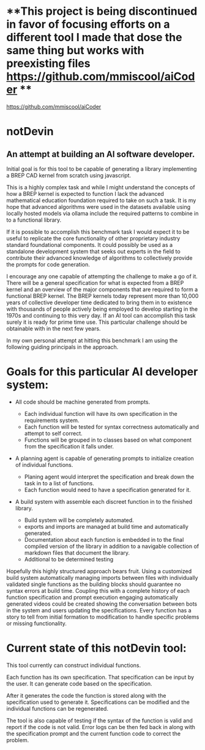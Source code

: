 # **This project is being discontinued in favor of focusing efforts on a different tool I made that dose the same thing but works with preexisting files https://github.com/mmiscool/aiCoder ** 
https://github.com/mmiscool/aiCoder















































# notDevin
## An attempt at building an AI software developer. 
Initial goal is for this tool to be capable of generating a library implementing a BREP CAD kernel from scratch using javascript.

This is a highly complex task and while I might understand the concepts of how a BREP kernel is expected to function I lack the advanced mathematical education foundation required to take on such a task. It is my hope that advanced algorithms were used in the datasets available using locally hosted models via ollama include the required patterns to combine in to a functional library.

If it is possible to accomplish this benchmark task I would expect it to be useful to replicate the core functionality of other proprietary industry standard foundational components. It could possibly be used as a standalone development system that seeks out experts in the field to contribute their advanced knowledge of algorithms to collectively provide the prompts for code generation. 


I encourage any one capable of attempting the challenge to make a go of it. There will be a general specification for what is expected from a BREP kernel and an overview of the major components that are required to form a functional BREP kernel. The BREP kernels today represent more than 10,000 years of collective developer time dedicated to bring them in to existence with thousands of people actively being employed to develop starting in the 1970s and continuing to this very day. If an AI tool can accomplish this task surely it is ready for prime time use. This particular challenge should be obtainable with in the next few years. 




In my own personal attempt at hitting this benchmark I am using the following guiding principals in the approach. 
# Goals for this particular AI developer system:
* All code should be machine generated from prompts.
    * Each individual function will have its own specification in the requirements system. 
    * Each function will be tested for syntax correctness automatically and attempt to self correct. 
    * Functions will be grouped in to classes based on what component from the specification it falls under.
* A planning agent is capable of generating prompts to initialize creation of individual functions. 
    * Planing agent would interpret the specification and break down the task in to a list of functions.
    * Each function would need to have a specification generated for it. 
    
* A build system with assemble each discreet function in to the finished library. 
    * Build system will be completely automated.
    * exports and imports are managed at build time and automatically generated.
    * Documentation about each function is embedded in to the final compiled version of the library in addition to a navigable collection of markdown files that document the library. 
    * Additional to be determined testing 


Hopefully this highly structured approach bears fruit. Using a customized build system automatically managing imports between files with individually validated single functions as the building blocks should guarantee no syntax errors at build time. Coupling this with a complete history of each function specification and prompt execution engaging automatically generated videos could be created showing the conversation between bots in the system and users updating the specifications. Every function has a story to tell from initial formation to modification to handle specific problems or missing functionality. 



# Current state of this notDevin tool:
This tool currently can construct individual functions. 

Each function has its own specification. That specification can be input by the user. 
It can generate code based on the specification. 

After it generates the code the function is stored along with the specification used to generate it. 
Specifications can be modified and the individual functions can be regenerated. 

The tool is also capable of testing if the syntax of the function is valid and report if the code is not valid.
Error logs can be then fed back in along with the specification prompt and the current function code to correct the problem.

